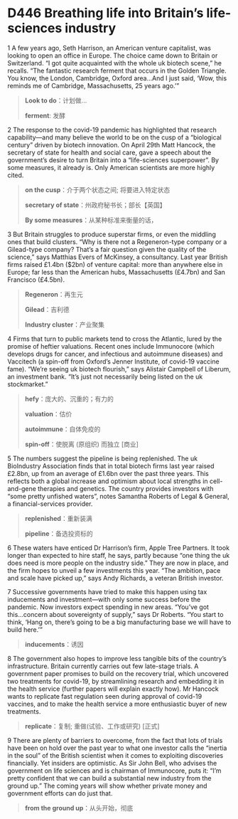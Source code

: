 # D446 Breathing life into Britain’s life-sciences industry
1 A few years ago, Seth Harrison, an American venture capitalist, was looking to open an office in Europe. The choice came down to Britain or Switzerland. “I got quite acquainted with the whole uk biotech scene,” he recalls. “The fantastic research ferment that occurs in the Golden Triangle. You know, the London, Cambridge, Oxford area…And I just said, ‘Wow, this reminds me of Cambridge, Massachusetts, 25 years ago.’”

> **Look to do**：计划做...
>
> **ferment**: 发酵
>

2 The response to the covid-19 pandemic has highlighted that research capability—and many believe the world to be on the cusp of a “biological century” driven by biotech innovation. On April 29th Matt Hancock, the secretary of state for health and social care, gave a speech about the government’s desire to turn Britain into a “life-sciences superpower”. By some measures, it already is. Only American scientists are more highly cited.

> **on the cusp**：介于两个状态之间; 将要进入特定状态
>
> **secretary of state**：州政府秘书长；部长【英国】
>
> **By some measures**：从某种标准来衡量的话，
>

3 But Britain struggles to produce superstar firms, or even the middling ones that build clusters. “Why is there not a Regeneron-type company or a Gilead-type company? That’s a fair question given the quality of the science,” says Matthias Evers of McKinsey, a consultancy. Last year British firms raised £1.4bn ($2bn) of venture capital: more than anywhere else in Europe; far less than the American hubs, Massachusetts (£4.7bn) and San Francisco (£4.5bn).

> **Regeneron**：再生元
>
> **Gilead**：吉利德
>
> **Industry cluster**：产业聚集
>

4 Firms that turn to public markets tend to cross the Atlantic, lured by the promise of heftier valuations. Recent ones include Immunocore (which develops drugs for cancer, and infectious and autoimmune diseases) and Vaccitech (a spin-off from Oxford’s Jenner Institute, of covid-19 vaccine fame). “We’re seeing uk biotech flourish,” says Alistair Campbell of Liberum, an investment bank. “It’s just not necessarily being listed on the uk stockmarket.”

> **hefy**：庞大的、沉重的；有力的
>
> **valuation**：估价
>
> **autoimmune**：自体免疫的
>
> **spin-off**：使脱离 (原组织) 而独立 [商业]
>

5 The numbers suggest the pipeline is being replenished. The uk BioIndustry Association finds that in total biotech firms last year raised £2.8bn, up from an average of £1.6bn over the past three years. This reflects both a global increase and optimism about local strengths in cell-and-gene therapies and genetics. The country provides investors with “some pretty unfished waters”, notes Samantha Roberts of Legal & General, a financial-services provider.

> **replenished**：重新装满
>
> **pipeline**：备选投资标的
>

6 These waters have enticed Dr Harrison’s firm, Apple Tree Partners. It took longer than expected to hire staff, he says, partly because “one thing the uk does need is more people on the industry side.” They are now in place, and the firm hopes to unveil a few investments this year. “The ambition, pace and scale have picked up,” says Andy Richards, a veteran British investor.

7 Successive governments have tried to make this happen using tax inducements and investment—with only some success before the pandemic. Now investors expect spending in new areas. “You’ve got this...concern about sovereignty of supply,” says Dr Roberts. “You start to think, ‘Hang on, there’s going to be a big manufacturing base we will have to build here.’”

> **inducements**：诱因
>

8 The government also hopes to improve less tangible bits of the country’s infrastructure. Britain currently carries out few late-stage trials. A government paper promises to build on the recovery trial, which uncovered two treatments for covid-19, by streamlining research and embedding it in the health service (further papers will explain exactly how). Mr Hancock wants to replicate fast regulation seen during approval of covid-19 vaccines, and to make the health service a more enthusiastic buyer of new treatments.

> **replicate**：复制; 重做(试验、工作或研究) [正式]
>

9 There are plenty of barriers to overcome, from the fact that lots of trials have been on hold over the past year to what one investor calls the “inertia in the soul” of the British scientist when it comes to exploiting discoveries financially. Yet insiders are optimistic. As Sir John Bell, who advises the government on life sciences and is chairman of Immunocore, puts it: “I’m pretty confident that we can build a substantial new industry from the ground up.” The coming years will show whether private money and government efforts can do just that.

> **from the ground up**：从头开始，彻底
>


